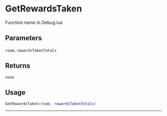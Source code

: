 # GetRewardsTaken
Function name in Debug.lua
## Parameters
`room`, `rewardsTakenTotals`
## Returns
`none`
## Usage
```lua
GetRewardsTaken(room, rewardsTakenTotals)
```
---
